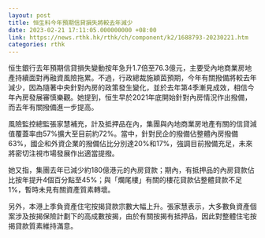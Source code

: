 ```yaml
---
layout: post
title: 恒生料今年預期信貸損失將較去年減少
date: 2023-02-21 17:11:05.000000000 +08:00
link: https://news.rthk.hk/rthk/ch/component/k2/1688793-20230221.htm
categories: rthk
---
```


恒生銀行去年預期信貸損失變動按年急升1.7倍至76.3億元，主要受內地商業房地產持續面對再融資風險拖累。不過，行政總裁施穎茵預期，今年有關撥備將較去年減少，因為隨著中央針對內房的政策發生變化，並於去年第4季漸見成效，相信今年內房發展審慎樂觀。她提到，恒生早於2021年底開始針對內房情況作出撥備，而去年有關撥備進一步提高。

風險監控總監張家慧補充，計及抵押品在內，集團與內地商業房地產有關的信貸減值覆蓋率由57%擴大至目前約72%。當中，針對民企的撥備佔整體內房撥備63%，國企和外資企業的撥備佔比分別達20%和17%，強調目前撥備充足，未來將密切注視市場發展作出適當提撥。

她又指，集團去年已減少約180億港元的內房貸款；期內，有抵押品的內房貸款佔比按年提升4個百分點至45%；與「爛尾樓」有關的樓花貸款佔整體貸款不足1%，暫時未見有關資產質素轉壞。

另外，本港上季負資產住宅按揭貸款宗數大幅上升。張家慧表示，大多數負資產個案涉及按揭保險計劃下的高成數按揭，由於有關按揭有抵押品，因此對整體住宅按揭貸款質素維持滿意。
